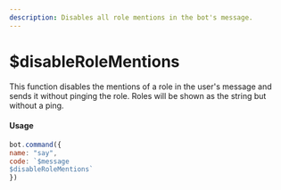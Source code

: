 ```yaml
---
description: Disables all role mentions in the bot's message.
---
```


# $disableRoleMentions

This function disables the mentions of a role in the user's message and sends it without pinging the role. Roles will be shown as the string but without a ping.

#### Usage

```javascript
bot.command({
name: "say", 
code: `$message
$disableRoleMentions` 
})
```

